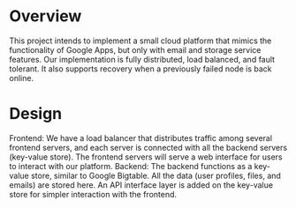 # Overview
This project intends to implement a small cloud platform that mimics the functionality of Google Apps, but only with email and storage service features. Our implementation is fully distributed, load balanced, and fault tolerant. It also supports recovery when a previously failed node is back online.

# Design
Frontend: We have a load balancer that distributes traffic among several frontend servers, and each server is connected with all the backend servers (key-value store). The frontend servers will serve a web interface for users to interact with our platform.
Backend: The backend functions as a key-value store, similar to Google Bigtable. All the data (user profiles, files, and emails) are stored here. An API interface layer is added on the key-value store for simpler interaction with the frontend. 
